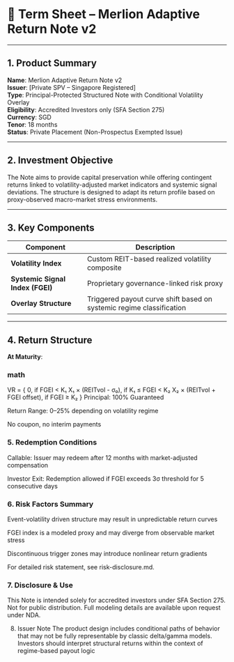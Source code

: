 # 📃 Term Sheet – Merlion Adaptive Return Note v2

---

## 1. Product Summary

**Name**: Merlion Adaptive Return Note v2  
**Issuer**: [Private SPV – Singapore Registered]  
**Type**: Principal-Protected Structured Note with Conditional Volatility Overlay  
**Eligibility**: Accredited Investors only (SFA Section 275)  
**Currency**: SGD  
**Tenor**: 18 months  
**Status**: Private Placement (Non-Prospectus Exempted Issue)

---

## 2. Investment Objective

The Note aims to provide capital preservation while offering contingent returns linked to volatility-adjusted market indicators and systemic signal deviations. The structure is designed to adapt its return profile based on proxy-observed macro-market stress environments.

---

## 3. Key Components

| Component | Description |
|----------|-------------|
| **Volatility Index** | Custom REIT-based realized volatility composite |
| **Systemic Signal Index (FGEI)** | Proprietary governance-linked risk proxy |
| **Overlay Structure** | Triggered payout curve shift based on systemic regime classification |

---

## 4. Return Structure

**At Maturity**:

### math
VR = {
    0,                             if FGEI < K₁
    X₁ × (REITvol - σ₀),           if K₁ ≤ FGEI < K₂
    X₂ × (REITvol + FGEI offset),  if FGEI ≥ K₂
}
Principal: 100% Guaranteed

Return Range: 0–25% depending on volatility regime

No coupon, no interim payments

### 5. Redemption Conditions
Callable: Issuer may redeem after 12 months with market-adjusted compensation

Investor Exit: Redemption allowed if FGEI exceeds 3σ threshold for 5 consecutive days

### 6. Risk Factors Summary
Event-volatility driven structure may result in unpredictable return curves

FGEI index is a modeled proxy and may diverge from observable market stress

Discontinuous trigger zones may introduce nonlinear return gradients

For detailed risk statement, see risk-disclosure.md.

### 7. Disclosure & Use
This Note is intended solely for accredited investors under SFA Section 275. Not for public distribution. Full modeling details are available upon request under NDA.

8. Issuer Note
The product design includes conditional paths of behavior that may not be fully representable by classic delta/gamma models. Investors should interpret structural returns within the context of regime-based payout logic
